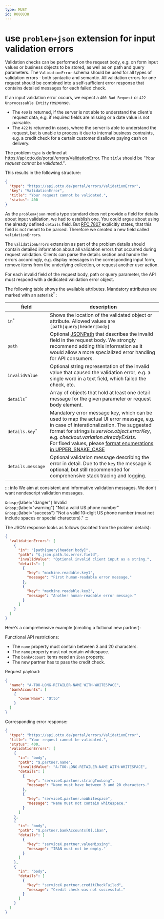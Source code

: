 ```yaml
---
type: MUST
id: R000038
---
```


# use `problem+json` extension for input validation errors

Validation checks can be performed on the request body, e.g. on form input values or business objects to be stored, as well as on path and query parameters. The `ValidationError` schema should be used for all types of validation errors - both syntactic and semantic. All validation errors for one request should be combined into a self-sufficient error response that contains detailed messages for each failed check.

If an input validation error occurs, we expect a `400 Bad Request` or `422 Unprocessable Entity` response.

- The `400` is returned, if the server is not able to understand the client's request data, e.g. if required fields are missing or a date value is not parsable.
- The `422` is returned in cases, where the server is able to understand the request, but is unable to process it due to internal business contraints, e.g. a credit check for a certain customer disallows paying cash on delivery.

The problem `type` is defined at <https://api.otto.de/portal/errors/ValidationError>. The `title` should be _"Your request cannot be validated."_.

This results in the following structure:

```json
{
  "type": "https://api.otto.de/portal/errors/ValidationError",
  "key": "ValidationError",
  "title": "Your request cannot be validated.",
  "status": 400
}
```

As the `problem+json` media type standard does not provide a field for details about input validation, we had to establish one.
You could argue about using the already defined `details` field.
But [RFC 7807](https://tools.ietf.org/html/rfc7807) explicitly states, that this field is not meant to be parsed.
Therefore we created a new field called `validationErrors`.

The `validationErrors` extension as part of the problem details should contain detailed information about all validation errors that occurred during request validation. Clients can parse the details section and handle the errors accordingly, e.g. display messages in the corresponding input form, remove items from the underlying collection, or request another user action.

For each invalid field of the request body, path or query parameter, the API must respond with a dedicated validation error object.

The following table shows the available attributes. Mandatory attributes are marked with an asterisk<sup>\*</sup> :

| field                                 | description                                                                                                                                                                                                                                                                                                                                                     |
| ------------------------------------- | --------------------------------------------------------------------------------------------------------------------------------------------------------------------------------------------------------------------------------------------------------------------------------------------------------------------------------------------------------------- |
| <code>in<sup>\*</sup></code>          | Shows the location of the validated object or attribute. Allowed values are `[path\|query\|header\|body]`                                                                                                                                                                                                                                                       |
| `path`                                | Optional [JSONPath](https://goessner.net/articles/JsonPath/) that describes the invalid field in the request body. We strongly recommend adding this information as it would allow a more specialized error handling for API consumers.                                                                                                                         |
| `invalidValue`                        | Optional string representation of the invalid value that caused the validation error, e.g. a single word in a text field, which failed the check, etc.                                                                                                                                                                                                          |
| <code>details<sup>\*</sup></code>     | Array of objects that hold at least one detail message for the given parameter or request body element.                                                                                                                                                                                                                                                         |
| <code>details.key<sup>\*</sup></code> | Mandatory error message key, which can be used to map the actual UI error message, e.g. in case of interationalization. The suggested format for strings is _service.object.errorKey_, e.g. _checkout.variation.alreadyExists_. <br> For fixed values, please [format enumerations in UPPER_SNAKE_CASE](https://api.develop.otto.de/portal/guidelines/#R004090) |
| `details.message`                     | Optional validation message describing the error in detail. Due to the `key` the message is optional, but still recommended for comprehensive stack tracing and logging.                                                                                                                                                                                        |

::: info
We aim at consistent and informative validation messages.
We don't want nondescript validation messages.

`&nbsp;`{label="danger"} Invalid  
`&nbsp;`{label="warning"} "Not a valid US phone number"  
`&nbsp;`{label="success"} "Not a valid 10-digit US phone number (must not include spaces or special characters)."
:::

The JSON response looks as follows (isolated from the problem details):

```json
{
  "validationErrors": [
    {
      "in": "[path|query|header|body]",
      "path": "$.json.path.to.error.field",
      "invalidValue": "Optional invalid client input as a string.",
      "details": [
        {
          "key": "machine.readable.key1",
          "message": "First human-readable error message."
        },
        {
          "key": "machine.readable.key2",
          "message": "Another human-readable error message."
        }
      ]
    }
  ]
}
```

Here's a comprehensive example (creating a fictional new partner):

Functional API restrictions:

- The `name` property must contain between 3 and 20 characters.
- The `name` property must not contain whitespace.
- The `bankAccount` items need an `iban` property.
- The new partner has to pass the credit check.

Request payload:

```json
{
  "name": "A-TOO-LONG-RETAILER-NAME WITH-WHITESPACE",
  "bankAccounts": [
    {
      "ownerName": "Otto"
    }
  ]
}
```

Corresponding error response:

```json
{
  "type": "https://api.otto.de/portal/errors/ValidationError",
  "title": "Your request cannot be validated.",
  "status": 400,
  "validationErrors": [
    {
      "in": "body",
      "path": "$.partner.name",
      "invalidValue": "A-TOO-LONG-RETAILER-NAME WITH-WHITESPACE",
      "details": [
        {
          "key": "serviceX.partner.stringTooLong",
          "message": "Name must have between 3 and 20 characters."
        },
        {
          "key": "serviceX.partner.noWhitespace",
          "message": "Name must not contain whitespace."
        }
      ]
    },
    {
      "in": "body",
      "path": "$.partner.bankAccounts[0].iban",
      "details": [
        {
          "key": "serviceX.partner.valueMissing",
          "message": "IBAN must not be empty."
        }
      ]
    },
    {
      "in": "body",
      "details": [
        {
          "key": "serviceX.partner.creditCheckFailed",
          "message": "Credit check was not successful."
        }
      ]
    }
  ]
}
```
